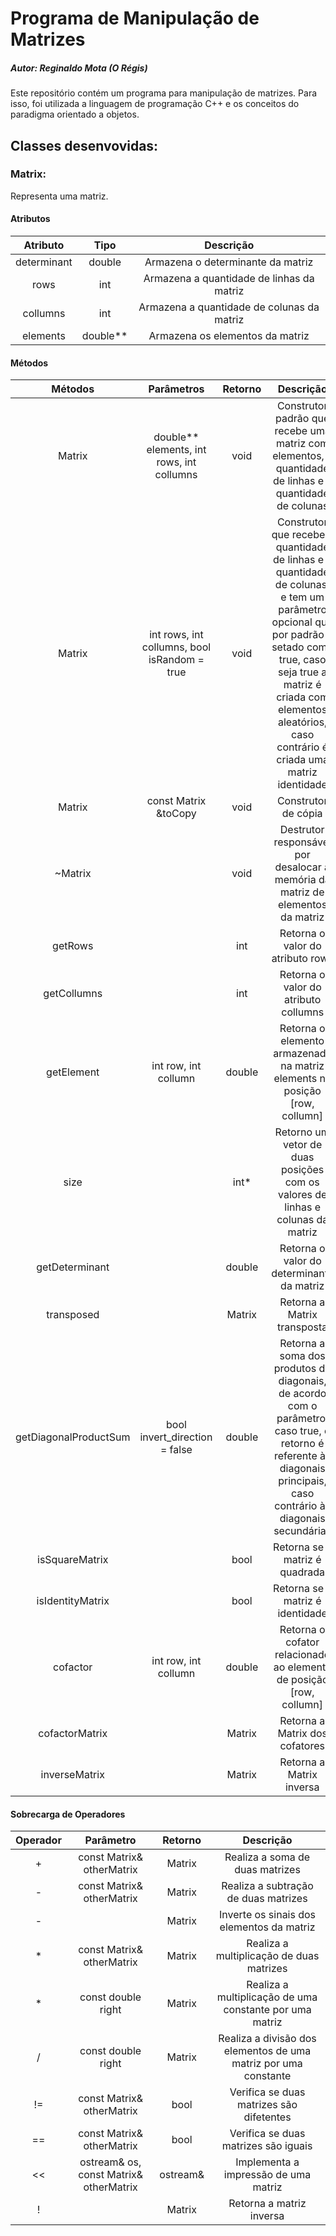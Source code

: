 # Programa de Manipulação de Matrizes
##### _Autor: Reginaldo Mota (O Régis)_

Este repositório contém um programa para manipulação de matrizes. Para isso, foi utilizada a linguagem de programação C++ e os conceitos do paradigma orientado a objetos.

## Classes desenvovidas:

### Matrix:
Representa uma matriz.
#### Atributos
|Atributo|Tipo|Descrição|
|:-:|:-:|:-:|
|determinant|double|Armazena o determinante da matriz|
|rows|int|Armazena a quantidade de linhas da matriz|
|collumns|int|Armazena a quantidade de colunas da matriz|
|elements|double**|Armazena os elementos da matriz|

#### Métodos
|Métodos|Parâmetros|Retorno|Descrição|
|:-:|:-:|:-:|:-:|
|Matrix|double** elements, int rows, int collumns|void|Construtor padrão que recebe uma matriz com elementos, a quantidade de linhas e a quantidade de colunas|
|Matrix|int rows, int collumns, bool isRandom = true|void|Construtor que recebe a quantidade de linhas e a quantidade de colunas, e tem um parâmetro opcional que por padrão é setado como true, caso seja true a matriz é criada com elementos aleatórios, caso contrário é criada uma matriz identidade|
|Matrix|const Matrix &toCopy|void|Construtor de cópia|
|~Matrix||void|Destrutor responsável por desalocar a memória da matriz de elementos da matriz|
|getRows||int|Retorna o valor do atributo rows|
|getCollumns||int|Retorna o valor do atributo collumns|
|getElement|int row, int collumn|double|Retorna o elemento armazenado na matriz elements na posição [row, collumn] |
|size||int*|Retorno um vetor de duas posições com os valores de linhas e colunas da matriz|
|getDeterminant||double|Retorna o valor do determinante da matriz|
|transposed||Matrix|Retorna a Matrix transposta|
|getDiagonalProductSum|bool invert_direction = false|double|Retorna a soma dos produtos de diagonais, de acordo com o parâmetro, caso true, o retorno é referente às diagonais principais, caso contrário às diagonais secundárias|
|isSquareMatrix||bool|Retorna se a matriz é quadrada|
|isIdentityMatrix||bool|Retorna se a matriz é identidade|
|cofactor|int row, int collumn|double|Retorna o cofator relacionado ao elemento de posição [row, collumn]|
|cofactorMatrix||Matrix|Retorna a Matrix dos cofatores|
|inverseMatrix||Matrix|Retorna a Matrix inversa|

#### Sobrecarga de Operadores
|Operador|Parâmetro|Retorno|Descrição|
|:-:|:-:|:-:|:-:|
|+|const Matrix& otherMatrix|Matrix|Realiza a soma de duas matrizes|
|-|const Matrix& otherMatrix|Matrix|Realiza a subtração de duas matrizes|
|-||Matrix|Inverte os sinais dos elementos da matriz|
|*|const Matrix& otherMatrix|Matrix|Realiza a multiplicação de duas matrizes|
|*|const double right|Matrix|Realiza a multiplicação de uma constante por uma matriz|
|/|const double right|Matrix|Realiza a divisão dos elementos de uma matriz por uma constante|
|!=|const Matrix& otherMatrix|bool|Verifica se duas matrizes são difetentes|
|==|const Matrix& otherMatrix|bool|Verifica se duas matrizes são iguais|
|<<|ostream& os, const Matrix& otherMatrix|ostream&|Implementa a impressão de uma matriz|
|!||Matrix|Retorna a matriz inversa|